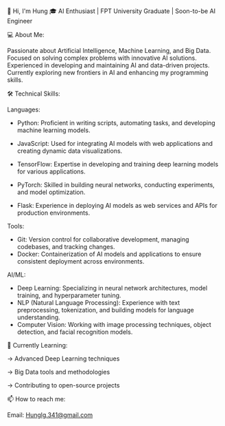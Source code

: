 👋 Hi, I'm Hung
🎓 AI Enthusiast | FPT University Graduate | Soon-to-be AI Engineer

💻 About Me:

Passionate about Artificial Intelligence, Machine Learning, and Big Data.
Focused on solving complex problems with innovative AI solutions.
Experienced in developing and maintaining AI and data-driven projects.
Currently exploring new frontiers in AI and enhancing my programming skills.

🛠️ Technical Skills:

Languages:

- Python: Proficient in writing scripts, automating tasks, and developing machine learning models.
- JavaScript: Used for integrating AI models with web applications and creating dynamic data visualizations.

- TensorFlow: Expertise in developing and training deep learning models for various applications.
- PyTorch: Skilled in building neural networks, conducting experiments, and model optimization.
- Flask: Experience in deploying AI models as web services and APIs for production environments.

Tools:

- Git: Version control for collaborative development, managing codebases, and tracking changes.
- Docker: Containerization of AI models and applications to ensure consistent deployment across environments.

AI/ML:

- Deep Learning: Specializing in neural network architectures, model training, and hyperparameter tuning.
- NLP (Natural Language Processing): Experience with text preprocessing, tokenization, and building models for language understanding.
- Computer Vision: Working with image processing techniques, object detection, and facial recognition models.
  
🌱 Currently Learning:

-> Advanced Deep Learning techniques

-> Big Data tools and methodologies

-> Contributing to open-source projects

📫 How to reach me:

Email: Hunglg.341@gmail.com

<!---
Hung-341/Hung-341 is a ✨ special ✨ repository because its `README.md` (this file) appears on your GitHub profile.
You can click the Preview link to take a look at your changes.
--->
